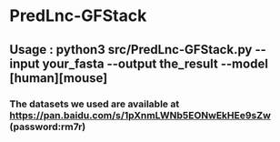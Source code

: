 # PredLnc-GFStack
## Usage : python3 src/PredLnc-GFStack.py --input your_fasta --output the_result --model [human][mouse]
### The datasets we used are available at https://pan.baidu.com/s/1pXnmLWNb5EONwEkHEe9sZw (password:rm7r)
